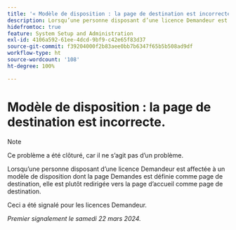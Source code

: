 ```yaml
---
title: '« Modèle de disposition : la page de destination est incorrecte. »'
description: Lorsqu’une personne disposant d’une licence Demandeur est affectée à un modèle de disposition dont la page Demandes est définie comme page de destination, elle est plutôt redirigée vers la page d’accueil comme page de destination.
hidefromtoc: true
feature: System Setup and Administration
exl-id: 4106a592-61ee-4dcd-9bf9-c42e65f83d37
source-git-commit: f39204000f2b83aee0bb7b6347f65b5b508ad9df
workflow-type: ht
source-wordcount: '108'
ht-degree: 100%

---
```


# Modèle de disposition : la page de destination est incorrecte.

>[!NOTE]
>
>Ce problème a été clôturé, car il ne s’agit pas d’un problème.

Lorsqu’une personne disposant d’une licence Demandeur est affectée à un modèle de disposition dont la page Demandes est définie comme page de destination, elle est plutôt redirigée vers la page d’accueil comme page de destination.

Ceci a été signalé pour les licences Demandeur.

_Premier signalement le samedi 22 mars 2024._
